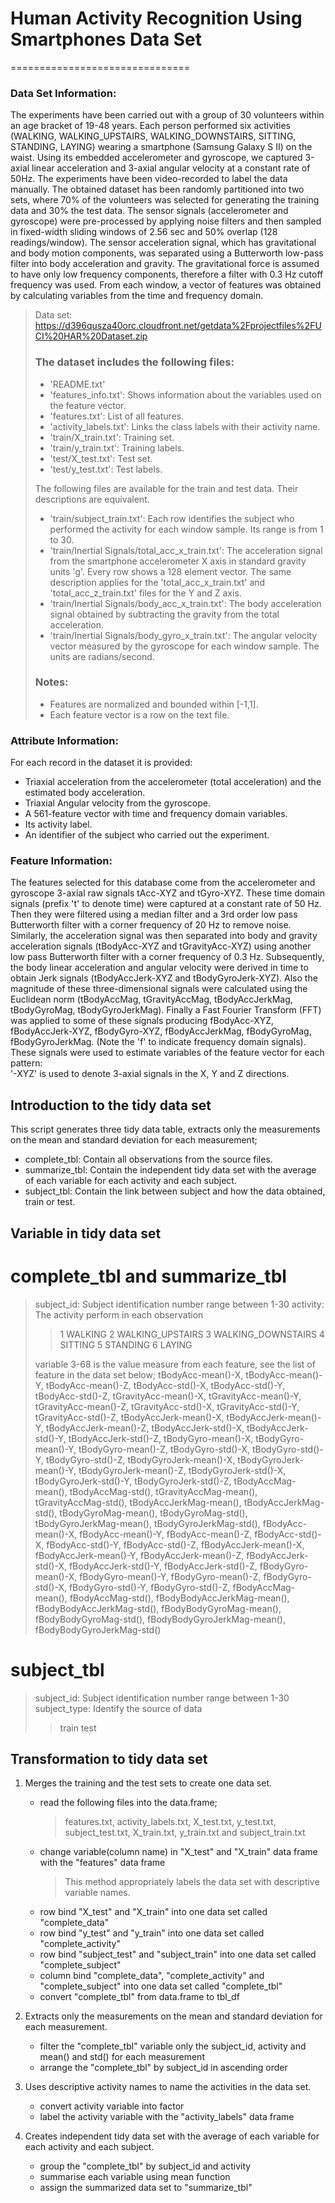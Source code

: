# Human Activity Recognition Using Smartphones Data Set 
===============================

### Data Set Information:
The experiments have been carried out with a group of 30 volunteers within an age bracket of 19-48 years. Each person performed six activities (WALKING, WALKING_UPSTAIRS, WALKING_DOWNSTAIRS, SITTING, STANDING, LAYING) wearing a smartphone (Samsung Galaxy S II) on the waist. Using its embedded accelerometer and gyroscope, we captured 3-axial linear acceleration and 3-axial angular velocity at a constant rate of 50Hz. The experiments have been video-recorded to label the data manually. The obtained dataset has been randomly partitioned into two sets, where 70% of the volunteers was selected for generating the training data and 30% the test data.
The sensor signals (accelerometer and gyroscope) were pre-processed by applying noise filters and then sampled in fixed-width sliding windows of 2.56 sec and 50% overlap (128 readings/window). The sensor acceleration signal, which has gravitational and body motion components, was separated using a Butterworth low-pass filter into body acceleration and gravity. The gravitational force is assumed to have only low frequency components, therefore a filter with 0.3 Hz cutoff frequency was used. From each window, a vector of features was obtained by calculating variables from the time and frequency domain.

> Data set: https://d396qusza40orc.cloudfront.net/getdata%2Fprojectfiles%2FUCI%20HAR%20Dataset.zip
>
> ### The dataset includes the following files:
> - 'README.txt'
> - 'features_info.txt': Shows information about the variables used on the feature vector.
> - 'features.txt': List of all features.
> - 'activity_labels.txt': Links the class labels with their activity name.
> - 'train/X_train.txt': Training set.
> - 'train/y_train.txt': Training labels.
> - 'test/X_test.txt': Test set.
> - 'test/y_test.txt': Test labels.
>
> The following files are available for the train and test data. Their descriptions are equivalent. 
> - 'train/subject_train.txt': Each row identifies the subject who performed the activity for each window sample. Its range is from 1 to 30. 
> - 'train/Inertial Signals/total_acc_x_train.txt': The acceleration signal from the smartphone accelerometer X axis in standard gravity units 'g'. Every row shows a 128 element vector. The same description applies for the 'total_acc_x_train.txt' and 'total_acc_z_train.txt' files for the Y and Z axis. 
> - 'train/Inertial Signals/body_acc_x_train.txt': The body acceleration signal obtained by subtracting the gravity from the total acceleration. 
> - 'train/Inertial Signals/body_gyro_x_train.txt': The angular velocity vector measured by the gyroscope for each window sample. The units are radians/second. 
>
> ### Notes: 
> - Features are normalized and bounded within [-1,1].
> - Each feature vector is a row on the text file.

### Attribute Information:
For each record in the dataset it is provided:
- Triaxial acceleration from the accelerometer (total acceleration) and the estimated body acceleration.
- Triaxial Angular velocity from the gyroscope.
- A 561-feature vector with time and frequency domain variables.
- Its activity label.
- An identifier of the subject who carried out the experiment. 

### Feature Information:
The features selected for this database come from the accelerometer and gyroscope 3-axial raw signals tAcc-XYZ and tGyro-XYZ. These time domain signals (prefix 't' to denote time) were captured at a constant rate of 50 Hz. Then they were filtered using a median filter and a 3rd order low pass Butterworth filter with a corner frequency of 20 Hz to remove noise. Similarly, the acceleration signal was then separated into body and gravity acceleration signals (tBodyAcc-XYZ and tGravityAcc-XYZ) using another low pass Butterworth filter with a corner frequency of 0.3 Hz. 
Subsequently, the body linear acceleration and angular velocity were derived in time to obtain Jerk signals (tBodyAccJerk-XYZ and tBodyGyroJerk-XYZ). Also the magnitude of these three-dimensional signals were calculated using the Euclidean norm (tBodyAccMag, tGravityAccMag, tBodyAccJerkMag, tBodyGyroMag, tBodyGyroJerkMag). 
Finally a Fast Fourier Transform (FFT) was applied to some of these signals producing fBodyAcc-XYZ, fBodyAccJerk-XYZ, fBodyGyro-XYZ, fBodyAccJerkMag, fBodyGyroMag, fBodyGyroJerkMag. (Note the 'f' to indicate frequency domain signals). 
These signals were used to estimate variables of the feature vector for each pattern:  
'-XYZ' is used to denote 3-axial signals in the X, Y and Z directions.

## Introduction to the tidy data set
This script generates three tidy data table, extracts only the measurements on the mean and standard deviation for each measurement;
 - complete_tbl: Contain all observations from the source files.
 - summarize_tbl: Contain the independent tidy data set with the average of each variable for each activity and each subject.
 - subject_tbl: Contain the link between subject and how the data obtained, train or test. 

## Variable in tidy data set
# complete_tbl and summarize_tbl
> subject_id: 	Subject identification number range between 1-30
> activity:	The activity perform in each observation
>
> 	> 1 WALKING
>	> 2 WALKING_UPSTAIRS
>	> 3 WALKING_DOWNSTAIRS
>	> 4 SITTING
>	> 5 STANDING
>	> 6 LAYING
>
> variable 3-68 is the value measure from each feature, see the list of feature in the data set below; 
> tBodyAcc-mean()-X, tBodyAcc-mean()-Y, tBodyAcc-mean()-Z, tBodyAcc-std()-X, tBodyAcc-std()-Y, tBodyAcc-std()-Z, 
> tGravityAcc-mean()-X, tGravityAcc-mean()-Y, tGravityAcc-mean()-Z, tGravityAcc-std()-X, tGravityAcc-std()-Y, tGravityAcc-std()-Z,
> tBodyAccJerk-mean()-X, tBodyAccJerk-mean()-Y, tBodyAccJerk-mean()-Z, tBodyAccJerk-std()-X, tBodyAccJerk-std()-Y, tBodyAccJerk-std()-Z,
> tBodyGyro-mean()-X, tBodyGyro-mean()-Y, tBodyGyro-mean()-Z, tBodyGyro-std()-X, tBodyGyro-std()-Y, tBodyGyro-std()-Z,
> tBodyGyroJerk-mean()-X, tBodyGyroJerk-mean()-Y, tBodyGyroJerk-mean()-Z, tBodyGyroJerk-std()-X, tBodyGyroJerk-std()-Y, tBodyGyroJerk-std()-Z,
> tBodyAccMag-mean(), tBodyAccMag-std(), tGravityAccMag-mean(), tGravityAccMag-std(), tBodyAccJerkMag-mean(), tBodyAccJerkMag-std(),
> tBodyGyroMag-mean(), tBodyGyroMag-std(), tBodyGyroJerkMag-mean(), tBodyGyroJerkMag-std(),
> fBodyAcc-mean()-X, fBodyAcc-mean()-Y, fBodyAcc-mean()-Z, fBodyAcc-std()-X, fBodyAcc-std()-Y, fBodyAcc-std()-Z,
> fBodyAccJerk-mean()-X, fBodyAccJerk-mean()-Y, fBodyAccJerk-mean()-Z, fBodyAccJerk-std()-X, fBodyAccJerk-std()-Y, fBodyAccJerk-std()-Z,
> fBodyGyro-mean()-X, fBodyGyro-mean()-Y, fBodyGyro-mean()-Z, fBodyGyro-std()-X, fBodyGyro-std()-Y, fBodyGyro-std()-Z,
> fBodyAccMag-mean(), fBodyAccMag-std(), fBodyBodyAccJerkMag-mean(), fBodyBodyAccJerkMag-std(),
> fBodyBodyGyroMag-mean(), fBodyBodyGyroMag-std(), fBodyBodyGyroJerkMag-mean(), fBodyBodyGyroJerkMag-std()

# subject_tbl
> subject_id: 	Subject identification number range between 1-30
> subject_type:	Identify the source of data
>
> 	> train
>	> test
>

## Transformation to tidy data set
1. Merges the training and the test sets to create one data set.
	- read the following files into the data.frame; 
	  > features.txt, activity_labels.txt, X_test.txt, y_test.txt, subject_test.txt, X_train.txt, y_train.txt and subject_train.txt
	- change variable(column name) in "X_test" and "X_train" data frame with the "features" data frame
	  > This method appropriately labels the data set with descriptive variable names. 
	- row bind "X_test" and "X_train" into one data set called "complete_data"
	- row bind "y_test" and "y_train" into one data set called "complete_activity"
	- row bind "subject_test" and "subject_train" into one data set called "complete_subject"
	- column bind "complete_data", "complete_activity" and "complete_subject" into one data set called "complete_tbl"
	- convert "complete_tbl" from data.frame to tbl_df

2. Extracts only the measurements on the mean and standard deviation for each measurement.
	- filter the "complete_tbl" variable only the subject_id, activity and mean() and std() for each measurement
	- arrange the "complete_tbl" by subject_id in ascending order

3. Uses descriptive activity names to name the activities in the data set.
	- convert activity variable into factor
	- label the activity variable with the "activity_labels" data frame

4. Creates independent tidy data set with the average of each variable for each activity and each subject.
	- group the "complete_tbl" by subject_id and activity
	- summarise each variable using mean function
	- assign the summarized data set to "summarize_tbl"